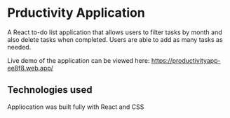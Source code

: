 # Prductivity Application 

A React to-do list application that allows users to filter tasks by month and also delete tasks when completed. Users are able to add as many tasks as needed. 

Live demo of the application can be viewed here: https://productivityapp-ee8f8.web.app/


## Technologies used

Appliocation was built fully with React and CSS

